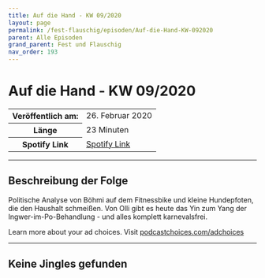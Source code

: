 ```yaml
---
title: Auf die Hand - KW 09/2020
layout: page
permalink: /fest-flauschig/episoden/Auf-die-Hand-KW-092020
parent: Alle Episoden
grand_parent: Fest und Flauschig
nav_order: 193
---
```


# Auf die Hand - KW 09/2020
<table class="resp-table dcf-table dcf-table-responsive dcf-table-bordered dcf-table-striped dcf-w-100%">
                    <tbody>
                        <tr>
                            <th scope="row">Veröffentlich am:</th>
                            <td data-label="Veröffentlich am:">26. Februar 2020</td>
                        </tr>
                        <tr>
                            <th scope="row">Länge </th>
                            <td data-label="Länge ">23 Minuten</td>
                        </tr><tr>
                                <th scope="row">Spotify Link</th>
                                <td data-label="Spotify Link"><a href="https://open.spotify.com/episode/63ceYkrS7y1qAkbjseTmZ7">Spotify Link</a></td>
                            </tr></tbody>
                </table>

***

## Beschreibung der Folge

<div>
Politische Analyse von Böhmi auf dem Fitnessbike und kleine Hundepfoten, die den Haushalt schmeißen. Von Olli gibt es heute das Yin zum Yang der Ingwer-im-Po-Behandlung - und alles komplett karnevalsfrei.<p> </p><p>Learn more about your ad choices. Visit <a href="https://podcastchoices.com/adchoices">podcastchoices.com/adchoices</a></p>  
</div>

***

## Keine Jingles gefunden